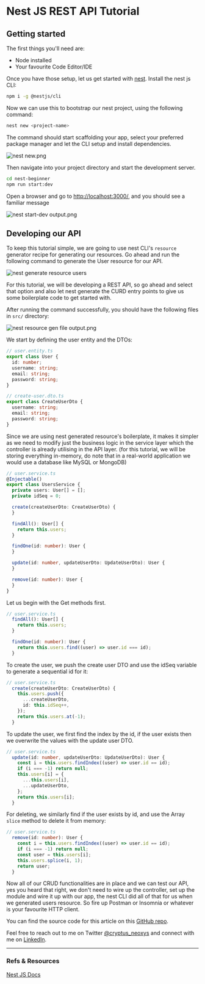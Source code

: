 # Nest JS REST API Tutorial

## Getting started

The first things you'll need are:
- Node installed
- Your favourite Code Editor/IDE

Once you have those setup, let us get started with [nest](https://docs.nestjs.com/).
Install the nest js CLI:
```bash
npm i -g @nestjs/cli
```
Now we can use this to bootstrap our nest project, using the following command:
```bash
nest new <project-name>
```
The command should start scaffolding your app, select your preferred package manager and let the CLI setup and install dependencies.

![nest new.png](https://cdn.hashnode.com/res/hashnode/image/upload/v1636710191263/3S2-uY1zF.png)

Then navigate into your project directory and start the development server.

```bash
cd nest-beginner
npm run start:dev
```
Open a browser and go to [http://localhost:3000/](http://localhost:3000/), and you should see a familiar message

![nest start-dev output.png](https://cdn.hashnode.com/res/hashnode/image/upload/v1636710520944/stYXx-QZG.png)

## Developing our API

To keep this tutorial simple, we are going to use nest CLI's `resource` generator recipe for generating our resources. Go ahead and run the following command to generate the User resource for our API.

![nest generate resource users](https://cdn.hashnode.com/res/hashnode/image/upload/v1636775126042/M_raJfnDu.png)

For this tutorial, we will be developing a REST API, so go ahead and select that option and also let nest generate the CURD entry points to give us some boilerplate code to get started with.

After running the command successfully, you should have the following files in `src/` directory:

![nest resource gen file output.png](https://cdn.hashnode.com/res/hashnode/image/upload/v1636776573892/UN86fZvxv.png)

We start by defining the user entity and the DTOs:

```ts
// user.entity.ts
export class User {
  id: number;
  username: string;
  email: string;
  password: string;
}
```
```ts
// create-user.dto.ts
export class CreateUserDto {
  username: string;
  email: string;
  password: string;
}
```

Since we are using nest generated resource's boilerplate, it makes it simpler as we need to modify just the business logic in the service layer which the controller is already utilising in the API layer. (for this tutorial, we will be storing everything in-memory, do note that in a real-world application we would use a database like MySQL or MongoDB)

```ts
// user.service.ts
@Injectable()
export class UsersService {
  private users: User[] = [];
  private idSeq = 0;

  create(createUserDto: CreateUserDto) {
  }

  findAll(): User[] {
    return this.users;
  }

  findOne(id: number): User {
  }

  update(id: number, updateUserDto: UpdateUserDto): User {
  }

  remove(id: number): User {
  }
}
```

Let us begin with the Get methods first.

```ts
// user.service.ts
  findAll(): User[] {
    return this.users;
  }

  findOne(id: number): User {
    return this.users.find((user) => user.id === id);
  }
```

To create the user, we push the create user DTO and use the idSeq variable to generate a sequential id for it:

```ts
// user.service.ts
  create(createUserDto: CreateUserDto) {
    this.users.push({
      ...createUserDto,
      id: this.idSeq++,
    });
    return this.users.at(-1);
  }
```

To update the user, we first find the index by the id, if the user exists then we overwrite the values with the update user DTO.

```ts
// user.service.ts
  update(id: number, updateUserDto: UpdateUserDto): User {
    const i = this.users.findIndex((user) => user.id == id);
    if (i === -1) return null;
    this.users[i] = {
      ...this.users[i],
      ...updateUserDto,
    };
    return this.users[i];
  }
```

For deleting, we similarly find if the user exists by id, and use the Array `slice` method to delete it from memory:

```ts
// user.service.ts
  remove(id: number): User {
    const i = this.users.findIndex((user) => user.id == id);
    if (i === -1) return null;
    const user = this.users[i];
    this.users.splice(i, 1);
    return user;
  }
```

Now all of our CRUD functionalities are in place and we can test our API, yes you heard that right, we don't need to wire up the controller, set up the module and wire it up with our app, the nest CLI did all of that for us when we generated users resource. So fire up Postman or Insomnia or whatever is your favourite HTTP client.

You can find the source code for this article on this [GitHub repo](https://github.com/cryptus-neoxys/nest-rest-tut).

Feel free to reach out to me on Twitter [@cryptus_neoxys](https://twitter.com/cryptus_neoxys) and connect with me on [LinkedIn](https://www.linkedin.com/in/cryptus-neoxys/).

---

### Refs & Resources

[Nest JS Docs](https://docs.nestjs.com/)
